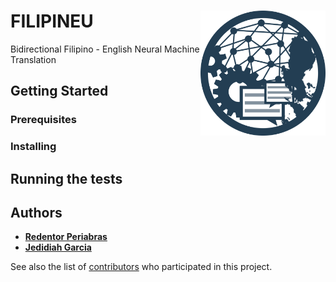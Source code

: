 # FILIPINEU <img align="right" width="200" height="200" src="./docs/icon.png">

Bidirectional Filipino - English Neural Machine Translation


## Getting Started



### Prerequisites



### Installing



## Running the tests



## Authors

* **[Redentor Periabras](https://www.linkedin.com/in/redentor-periabras-778529115/)**
* **[Jedidiah Garcia](https://github.com/jedidiahgarcia/)**

See also the list of [contributors](https://github.com/redperiabras/FILIPINEU/contributors) who participated in this project.
